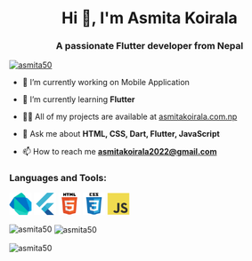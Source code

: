 <h1 align="center">Hi 👋, I'm Asmita Koirala</h1>
<h3 align="center">A passionate Flutter developer from Nepal</h3>

<p align="left"> <a href="https://github.com/ryo-ma/github-profile-trophy"><img src="https://github-profile-trophy.vercel.app/?username=asmita50" alt="asmita50" /></a> </p>

- 🔭 I’m currently working on Mobile Application

- 🌱 I’m currently learning **Flutter**

- 👨‍💻 All of my projects are available at [asmitakoirala.com.np](asmitakoirala.com.np)

- 💬 Ask me about **HTML, CSS, Dart, Flutter, JavaScript**

- 📫 How to reach me **asmitakoirala2022@gmail.com**

<h3 align="left">Languages and Tools:</h3>
<p align="left">
  <img src="https://raw.githubusercontent.com/devicons/devicon/master/icons/dart/dart-original.svg" alt="dart" width="40" height="40" />
  <img src="https://raw.githubusercontent.com/devicons/devicon/master/icons/flutter/flutter-original.svg" alt="flutter" width="40" height="40" />
  <img src="https://raw.githubusercontent.com/devicons/devicon/master/icons/html5/html5-original-wordmark.svg" alt="html5" width="40" height="40" />
  <img src="https://raw.githubusercontent.com/devicons/devicon/master/icons/css3/css3-original-wordmark.svg" alt="css3" width="40" height="40" />
  <img src="https://raw.githubusercontent.com/devicons/devicon/master/icons/javascript/javascript-original.svg" alt="javascript" width="40" height="40" />
</p>

<p><img align="left" src="https://github-readme-stats.vercel.app/api/top-langs?username=asmita50&show_icons=true&locale=en&layout=compact" alt="asmita50" /></p>

<p>&nbsp;<img align="center" src="https://github-readme-stats.vercel.app/api?username=asmita50&show_icons=true&locale=en" alt="asmita50" /></p>

<p><img align="center" src="https://github-readme-streak-stats.herokuapp.com/?user=asmita50&" alt="asmita50" /></p>

